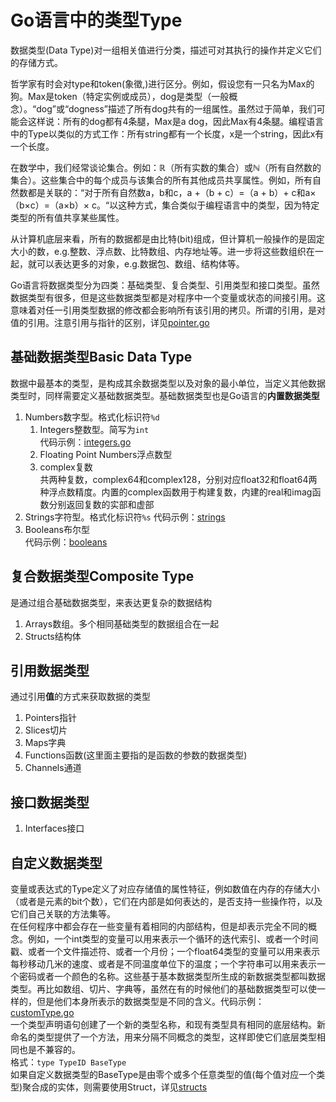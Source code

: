 # Go语言中的类型Type

数据类型(Data Type)对一组相关值进行分类，描述可对其执行的操作并定义它们的存储方式。  

哲学家有时会对type和token(象徵,)进行区分。例如，假设您有一只名为Max的狗。Max是token（特定实例或成员），dog是类型（一般概念）。“dog”或“dogness”描述了所有dog共有的一组属性。虽然过于简单，我们可能会这样说：所有的dog都有4条腿，Max是a dog，因此Max有4条腿。编程语言中的Type以类似的方式工作：所有string都有一个长度，x是一个string，因此x有一个长度。  

在数学中，我们经常谈论集合。例如：ℝ（所有实数的集合）或ℕ（所有自然数的集合）。这些集合中的每个成员与该集合的所有其他成员共享属性。例如，所有自然数都是关联的：“对于所有自然数a，b和c，a +（b + c）=（a + b）+ c和a×（b×c）=（a×b）× c。“以这种方式，集合类似于编程语言中的类型，因为特定类型的所有值共享某些属性。  

从计算机底层来看，所有的数据都是由比特(bit)组成，但计算机一般操作的是固定大小的数，e.g.整数、浮点数、比特数组、内存地址等。进一步将这些数组织在一起，就可以表达更多的对象，e.g.数据包、数组、结构体等。  

Go语言将数据类型分为四类：基础类型、复合类型、引用类型和接口类型。虽然数据类型有很多，但是这些数据类型都是对程序中一个变量或状态的间接引用。这意味着对任一引用类型数据的修改都会影响所有该引用的拷贝。所谓的引用，是对值的引用。注意引用与指针的区别，详见[pointer.go](/6.Pointers/pointer.go)

## 基础数据类型Basic Data Type  
数据中最基本的类型，是构成其余数据类型以及对象的最小单位，当定义其他数据类型时，同样需要定义基础数据类型。基础数据类型也是Go语言的**内置数据类型**
1. Numbers数字型。格式化标识符`%d`  
   1. Integers整数型。简写为`int`  
   代码示例：[integers.go](/1.Type/integer/integer.go)
   2. Floating Point Numbers浮点数型
   3. complex复数  
   共两种复数，complex64和complex128，分别对应float32和float64两种浮点数精度。内置的complex函数用于构建复数，内建的real和imag函数分别返回复数的实部和虚部
2. Strings字符型。格式化标识符`%s` 
代码示例：[strings](/1.Type/string/string.go)
3. Booleans布尔型  
代码示例：[booleans](/1.Type/boolean/boolean.go)

## 复合数据类型Composite Type
是通过组合基础数据类型，来表达更复杂的数据结构  
1. Arrays数组。多个相同基础类型的数据组合在一起
2. Structs结构体

## 引用数据类型
通过引用**值**的方式来获取数据的类型
1. Pointers指针
2. Slices切片
3. Maps字典
4. Functions函数(这里面主要指的是函数的参数的数据类型)
5. Channels通道

## 接口数据类型
1. Interfaces接口

## 自定义数据类型
变量或表达式的Type定义了对应存储值的属性特征，例如数值在内存的存储大小（或者是元素的bit个数），它们在内部是如何表达的，是否支持一些操作符，以及它们自己关联的方法集等。  
在任何程序中都会存在一些变量有着相同的内部结构，但是却表示完全不同的概念。例如，一个int类型的变量可以用来表示一个循环的迭代索引、或者一个时间戳、或者一个文件描述符、或者一个月份；一个float64类型的变量可以用来表示每秒移动几米的速度、或者是不同温度单位下的温度；一个字符串可以用来表示一个密码或者一个颜色的名称。这些基于基本数据类型所生成的新数据类型都叫数据类型。再比如数组、切片、字典等，虽然在有的时候他们的基础数据类型可以使一样的，但是他们本身所表示的数据类型是不同的含义。代码示例：[customType.go](/1.Type/custom_type/customType.go)  
一个类型声明语句创建了一个新的类型名称，和现有类型具有相同的底层结构。新命名的类型提供了一个方法，用来分隔不同概念的类型，这样即使它们底层类型相同也是不兼容的。  
格式：`type TypeID BaseType`  
如果自定义数据类型的BaseType是由零个或多个任意类型的值(每个值对应一个类型)聚合成的实体，则需要使用Struct，详见[structs](/7.Structs-Interfaces/README.md)